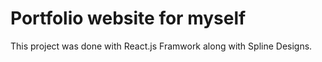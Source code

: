 # Portfolio website for myself

This project was done with React.js Framwork along with Spline Designs.

